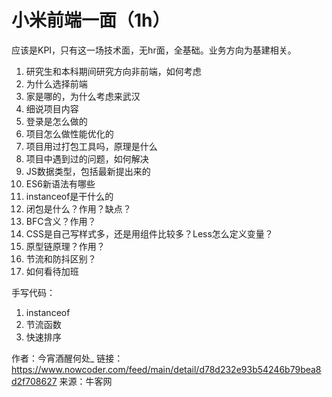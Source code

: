 # 小米前端一面（1h）

应该是KPI，只有这一场技术面，无hr面，全基础。业务方向为基建相关。

1. 研究生和本科期间研究方向非前端，如何考虑
2. 为什么选择前端
3. 家是哪的，为什么考虑来武汉
4. 细说项目内容
5. 登录是怎么做的
6. 项目怎么做性能优化的
7. 项目用过打包工具吗，原理是什么
8. 项目中遇到过的问题，如何解决
9. JS数据类型，包括最新提出来的
10. ES6新语法有哪些
11. instanceof是干什么的
12. 闭包是什么？作用？缺点？
13. BFC含义？作用？
14. CSS是自己写样式多，还是用组件比较多？Less怎么定义变量？
15. 原型链原理？作用？
16. 节流和防抖区别？
17. 如何看待加班


手写代码：

1. instanceof
2. 节流函数
3. 快速排序

作者：今宵酒醒何处_
链接：https://www.nowcoder.com/feed/main/detail/d78d232e93b54246b79bea8d2f708627
来源：牛客网